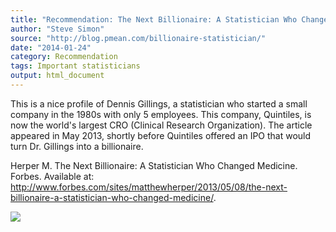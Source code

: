 ```yaml
---
title: "Recommendation: The Next Billionaire: A Statistician Who Changed Medicine."
author: "Steve Simon"
source: "http://blog.pmean.com/billionaire-statistician/"
date: "2014-01-24"
category: Recommendation
tags: Important statisticians
output: html_document
---
```


This is a nice profile of Dennis Gillings, a statistician who started a
small company in the 1980s with only 5 employees. This company,
Quintiles, is now the world's largest CRO (Clinical Research
Organization). The article appeared in May 2013, shortly before
Quintiles offered an IPO that would turn Dr. Gillings into a
billionaire.

<!---More--->

Herper M. The Next Billionaire: A Statistician Who Changed Medicine.
Forbes. Available at:
<http://www.forbes.com/sites/matthewherper/2013/05/08/the-next-billionaire-a-statistician-who-changed-medicine/>.

![](http://www.pmean.com/images/billionaire-statistician01.png)





